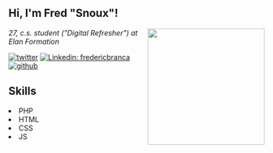 <h2> Hi, I'm Fred "Snoux"!</h2>
<img align='right' src="https://user-images.githubusercontent.com/73036370/229635914-538635ae-2af7-41eb-ac21-5d4917694156.png" width="230">
<p><em>27, c.s. student ("Digital Refresher") at Elan Formation</em></p>

[![twitter](https://user-images.githubusercontent.com/73036370/227058430-085b0e96-21b7-4b2d-8483-b064c4527376.png)](https://twitter.com/snoux_)
[![Linkedin: fredericbranca](https://img.shields.io/badge/-fredericbranca-blue?style=flat-square&logo=Linkedin&logoColor=white&link=https://www.linkedin.com/in/frederic-branca)]([https://www.linkedin.com/in/fréféric-branca-5911161b9/](https://www.linkedin.com/in/frederic-branca))
[![github](https://user-images.githubusercontent.com/73036370/227059922-bc7f6ec4-aae8-4567-86ab-0a2140923f91.png)](https://github.com/snoux)

## Skills 
<p> 
  <li>PHP</li>
  <li>HTML</li>
  <li>CSS</li>
  <li>JS</li> 
</p>
